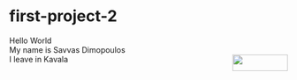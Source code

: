 # first-project-2
Hello World <br>
My name is Savvas Dimopoulos <br>
I leave in Kavala <img src=kavala_view.jpg width="100" height="30" align="right" />

